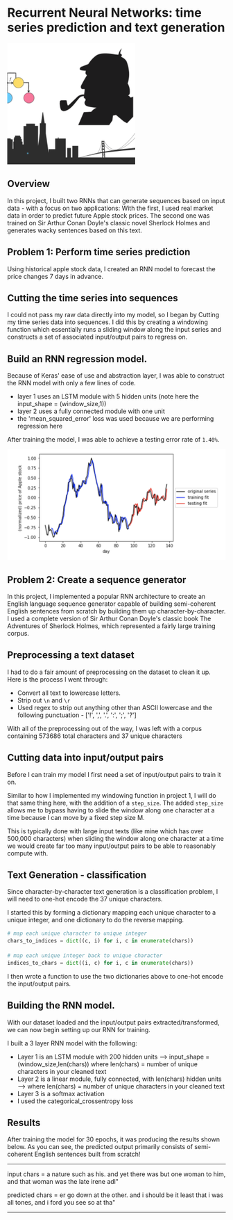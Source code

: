 # Recurrent Neural Networks: time series prediction and text generation

![Sherlock Time](./images/sherlock-time.png)

## Overview

In this project, I built two RNNs that can generate sequences based on input data - with a focus on two applications: With the first, I used real market data in order to predict future Apple stock prices. The second one was trained on Sir Arthur Conan Doyle's classic novel Sherlock Holmes and generates wacky sentences based on this text.

## Problem 1: Perform time series prediction
Using historical apple stock data, I created an RNN model to forecast the price changes 7 days in advance.

## Cutting the time series into sequences
I could not pass my raw data directly into my model, so I began by Cutting my time series data into sequences.  I did this by creating a windowing function which essentially runs a sliding window along the input series and constructs a set of associated input/output pairs to regress on.

## Build an RNN regression model.
Because of Keras' ease of use and abstraction layer, I was able to construct the RNN model with only a few lines of code.

- layer 1 uses an LSTM module with 5 hidden units (note here the input_shape = (window_size,1))
-  layer 2 uses a fully connected module with one unit
-  the 'mean_squared_error' loss was used because we are performing regression here

After training the model, I was able to achieve a testing error rate of `1.40%`.

![Apple Stock](./images/stock-pred.png)

## Problem 2: Create a sequence generator

In this project, I implemented a popular RNN architecture to create an English language sequence generator capable of building semi-coherent English sentences from scratch by building them up character-by-character.  I used a complete version of Sir Arthur Conan Doyle's classic book The Adventures of Sherlock Holmes, which represented a fairly large training corpus.

## Preprocessing a text dataset
I had to do a fair amount of preprocessing on the dataset to clean it up.  Here is the process I went through:

- Convert all text to lowercase letters.
- Strip out `\n` and `\r`
- Used regex to strip out anything other than ASCII lowercase and the following punctuation - ['!', ',', '.', ':', ';', '?']

With all of the preprocessing out of the way, I was left with a corpus containing 573686 total characters and 37 unique characters

## Cutting data into input/output pairs
Before I can train my model I first need a set of input/output pairs to train it on.

Similar to how I implemented my windowing function in project 1, I will do that same thing here, with the addition of a `step_size`.  The added `step_size` allows me to bypass having to slide the window along one character at a time because I can move by a fixed step size  M.

This is typically done with large input texts (like mine which has over 500,000 characters) when sliding the window along one character at a time we would create far too many input/output pairs to be able to reasonably compute with.

## Text Generation - classification

Since character-by-character text generation is a classification problem, I will need to one-hot encode the 37 unique characters.

I started this by forming a dictionary mapping each unique character to a unique integer, and one dictionary to do the reverse mapping.

```python
# map each unique character to unique integer
chars_to_indices = dict((c, i) for i, c in enumerate(chars))

# map each unique integer back to unique character
indices_to_chars = dict((i, c) for i, c in enumerate(chars))
```

I then wrote a function to use the two dictionaries above to one-hot encode the input/output pairs.

## Building the RNN model.
With our dataset loaded and the input/output pairs extracted/transformed, we can now begin setting up our RNN for training.

I built a 3 layer RNN model with the following:

- Layer 1 is an LSTM module with 200 hidden units --> input_shape = (window_size,len(chars)) where len(chars) = number of unique characters in your cleaned text
- Layer 2 is a linear module, fully connected, with len(chars) hidden units --> where len(chars) = number of unique characters in your cleaned text
- Layer 3 is a softmax activation
- I used the categorical_crossentropy loss

## Results 
After training the model for 30 epochs, it was producing the results shown below.  As you can see, the predicted output primarily consists of semi-coherent English sentences built from scratch!

-------------------

input chars = 
 a nature such as his. and yet there was but one woman to him, and that woman was the late irene adl"

predicted chars = 
er go down at the other. and i should be it least that i was all tones, and i ford you see so at tha"

-------------------
